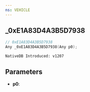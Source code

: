```yaml
---
ns: VEHICLE
---
```

## _0xE1A83D4A3B5D7938

```c
// 0xE1A83D4A3B5D7938
Any _0xE1A83D4A3B5D7938(Any p0);
```

```
NativeDB Introduced: v1207
```

## Parameters
* **p0**:
